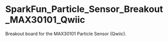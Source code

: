 # SparkFun_Particle_Sensor_Breakout_MAX30101_Qwiic
Breakout board for the MAX30101 Particle Sensor (Qwiic).
